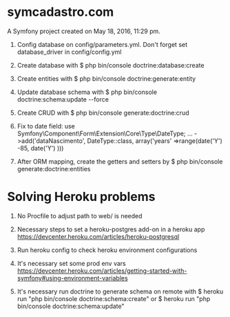 symcadastro.com
===============

A Symfony project created on May 18, 2016, 11:29 pm.

1) Config database on config/parameters.yml. Don't forget set database_driver in config/config.yml

2) Create database with $ php bin/console doctrine:database:create

3) Create entities with $ php bin/console doctrine:generate:entity

4) Update database schema with $ php bin/console doctrine:schema:update --force

5) Create CRUD with $ php bin/console generate:doctrine:crud

6) Fix to date field:
    use Symfony\Component\Form\Extension\Core\Type\DateType;
    ...
     ->add('dataNascimento', DateType::class, array('years' =>range(date('Y') -85, date('Y') )))

7) After ORM mapping, create the getters and setters by
    $ php bin/console generate:doctrine:entities <short name of entity>

Solving Heroku problems
===

1) No Procfile to adjust path to web/ is needed

2) Necessary steps to set a heroku-postgres add-on in a heroku app https://devcenter.heroku.com/articles/heroku-postgresql

3) Run heroku config to check heroku environment configurations

4) It's necessary set some prod env vars https://devcenter.heroku.com/articles/getting-started-with-symfony#using-environment-variables

5) It's necessary run doctrine to generate schema on remote with
$ heroku run "php bin/console doctrine:schema:create" or
$ heroku run "php bin/console doctrine:schema:update"
